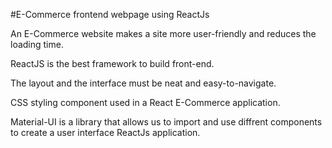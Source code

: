 #E-Commerce frontend webpage using ReactJs

An E-Commerce website makes a site more user-friendly and reduces the loading time.

ReactJS is the best framework to build front-end. 

The layout and the interface must be neat and easy-to-navigate. 

CSS styling component used in a React E-Commerce application. 

Material-UI is a library that allows us to import and use diffrent components to create a user interface ReactJs application. 
